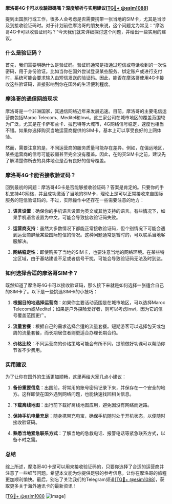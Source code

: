 **摩洛哥4G卡可以收驗證碼嗎？深度解析与实用建议[[TG💪+ @esim1088](https://t.me/s/esim1088)]**

提到出国旅行或工作，很多人会考虑是否需要携带一张当地的SIM卡，尤其是当涉及到接收验证码时。对于计划前往摩洛哥的朋友来说，这个问题尤为常见：“摩洛哥4G卡可以收验证码吗？”今天我们就来详细探讨这个问题，并给出一些实用的建议。

### 什么是验证码？

首先，我们需要明确什么是验证码。验证码通常是指通过短信或电话收到的一次性密码，用于身份验证。比如当你在国外尝试登录某些服务、绑定账户或进行支付时，系统可能会要求输入由短信发送的验证码。因此，能否在摩洛哥使用4G卡接收这些验证码，直接影响到你在国外的生活便利程度。

### 摩洛哥的通信网络现状

摩洛哥是一个非洲国家，其通信网络近年来发展迅速。目前，摩洛哥的主要电信运营商包括Maroc Telecom、Meditel和Inwi。这三家公司在城市地区的覆盖范围较为广泛，尤其是在卡萨布兰卡、拉巴特等大城市，4G网络信号稳定，速度也相当不错。如果你选择购买当地运营商提供的SIM卡，基本上可以享受良好的上网体验。

然而，需要注意的是，不同运营商的服务质量可能存在差异。例如，在偏远地区，某些运营商的信号可能较弱甚至完全没有覆盖。因此，在购买SIM卡之前，建议先了解清楚你所去的具体地点是否有良好的信号覆盖。

### 摩洛哥4G卡能否接收验证码？

回到最初的问题：摩洛哥4G卡是否能够接收验证码？答案是肯定的。只要你的手机支持4G网络，并且成功激活了当地的SIM卡，理论上是可以正常接收来自国际服务的短信验证码的。不过，实际操作中还存在一些需要注意的地方：

1. **语言设置**：确保你的手机语言设置为英文或其他支持的语言。有些情况下，如果手机语言设置为中文，可能会导致接收验证码失败。
   
2. **运营商支持**：虽然大多数情况下都能正常接收验证码，但个别情况下可能会遇到运营商屏蔽某些国际短信的情况。这种问题通常是暂时的，可以联系当地客服解决。

3. **网络稳定性**：即使购买了当地的SIM卡，也要注意当地的网络环境。在某些特定区域，由于基站建设不足或者信号干扰，可能会导致验证码无法及时到达。

### 如何选择合适的摩洛哥SIM卡？

既然知道了摩洛哥4G卡可以接收验证码，那么接下来就是如何选择一张适合自己的SIM卡了。以下是一些挑选SIM卡的小技巧：

1. **根据目的地选择运营商**：如果你主要活动范围是在城市地区，可以选择Maroc Telecom或Meditel；如果是户外探险爱好者，则可以考虑Inwi，因为它的信号覆盖范围更广。

2. **流量套餐**：根据自己的需求选择合适的流量套餐。短期游客可以选择包天或包周的流量套餐，而长期居住者则更适合办理长期合约。

3. **价格比较**：不同运营商的价格策略可能会有所不同，提前做好功课可以帮助你节省不少费用。

### 实用建议

为了让你在国外的生活更加顺畅，这里再给大家几点小建议：

1. **备份重要信息**：出国前，将常用的账号密码记录下来，并保存在一个安全的地方。这样即使在国外遇到网络问题，也能快速找回相关信息。

2. **下载离线地图**：出行前下载好离线地图应用，避免因没有网络而迷路。

3. **保持手机电量充足**：随身携带充电宝，确保手机随时处于开机状态，以便随时接收验证码。

4. **熟悉当地紧急联系方式**：了解当地的急救电话、报警电话等紧急联系方式，以备不时之需。

### 总结

综上所述，摩洛哥4G卡是可以用来接收验证码的，只要你选择了合适的运营商并注意了一些细节问题。希望本文能为你提供足够的参考信息，让你在摩洛哥的旅程更加顺利愉快。最后，别忘了关注我们的Telegram频道[[TG💪+ @esim1088](https://t.me/s/esim1088)]，获取更多关于海外通讯卡的最新资讯！

[[TG💪+ @esim1088](https://t.me/s/esim1088) ![Image](https://i.postimg.cc/4NQfJmqS/Snipaste-2025-05-13-00-14-12.png)]